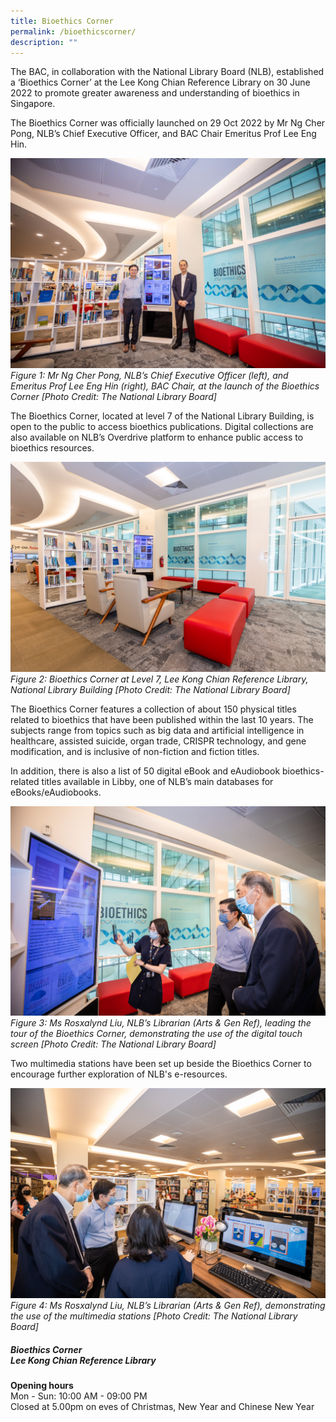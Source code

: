 ```yaml
---
title: Bioethics Corner
permalink: /bioethicscorner/
description: ""
---
```

The BAC, in collaboration with the National Library Board (NLB), established a ‘Bioethics Corner’ at the Lee Kong Chian Reference Library on 30 June 2022 to promote greater awareness and understanding of bioethics in Singapore.

The Bioethics Corner was officially launched on 29 Oct 2022 by Mr Ng Cher Pong, NLB’s Chief Executive Officer, and BAC Chair Emeritus Prof Lee Eng Hin. 

![](/images/NLB%20Bioethics%20Corner/_P8A1067.jpg)
*Figure 1: Mr Ng Cher Pong, NLB’s Chief Executive Officer (left), and Emeritus Prof Lee Eng Hin (right), BAC Chair, at the launch of the Bioethics Corner [Photo Credit: The National Library Board]*

The Bioethics Corner, located at level 7 of the National Library Building, is open to the public to access bioethics publications. Digital collections are also available on NLB’s Overdrive platform to enhance public access to bioethics resources.

![](/images/NLB%20Bioethics%20Corner/_P8A1015.jpg)
*Figure 2: Bioethics Corner at Level 7, Lee Kong Chian Reference Library, National Library Building [Photo Credit: The National Library Board]* 

The Bioethics Corner features a collection of about 150 physical titles related to bioethics that have been published within the last 10 years. The subjects range from topics such as big data and artificial intelligence in healthcare, assisted suicide, organ trade, CRISPR technology, and gene modification, and is inclusive of non-fiction and fiction titles. 

In addition, there is also a list of 50 digital eBook and eAudiobook bioethics-related titles available in Libby, one of NLB’s main databases for eBooks/eAudiobooks.

![](/images/NLB%20Bioethics%20Corner/_P8A1050.jpg)
*Figure 3: Ms Rosxalynd Liu, NLB’s Librarian (Arts & Gen Ref), leading the tour of the Bioethics Corner, demonstrating the use of the digital touch screen
[Photo Credit: The National Library Board]*

Two multimedia stations have been set up beside the Bioethics Corner to encourage further exploration of NLB's e-resources. 

![](/images/NLB%20Bioethics%20Corner/_P8A1062.jpg)
*Figure 4: Ms Rosxalynd Liu, NLB’s Librarian (Arts & Gen Ref), demonstrating the use of the multimedia stations
[Photo Credit: The National Library Board]*

##### Bioethics Corner<br>Lee Kong Chian Reference Library

**Opening hours<br>**
Mon - Sun: 10:00 AM - 09:00 PM<br>
Closed at 5.00pm on eves of Christmas, New Year and Chinese New Year